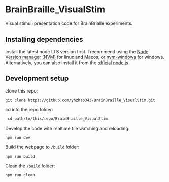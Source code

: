 # BrainBraille_VisualStim
Visual stimuli presentation code for BrainBrialle experiments.

## Installing dependencies
Install the latest node LTS version first. I recommend using the [Node Version manager (NVM)](https://github.com/nvm-sh/nvm) for linux and Macos, or [nvm-windows](https://github.com/coreybutler/nvm-windows) for windows. Alternatively, you can also install it from the [official node.js](https://nodejs.org/en/download/package-manager).

## Development setup
clone this repo:
```
git clone https://github.com/yhzhao343/BrainBraille_VisualStim.git
```
cd into the repo folder:
```
 cd path/to/this/repo/BrainBraille_VisualStim
```
Develop the code with realtime file watching and reloading:
```
npm run dev
```
Build the webpage to `/build` folder:
```
npm run build
```
Clean the `/build` folder:
```
npm run clean
```